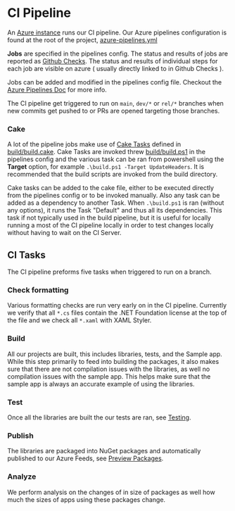 # CI Pipeline
An [Azure instance](https://dev.azure.com/dotnet/CommunityToolkit) runs our CI pipeline.
Our Azure pipelines configuration is found at the root of the project, [azure-pipelines.yml](https://github.com/CommunityToolkit/WindowsCommunityToolkit/blob/main/azure-pipelines.yml)

**Jobs** are specified in the pipelines config.
The status and results of jobs are reported as [Github Checks](https://docs.github.com/en/github/collaborating-with-pull-requests/collaborating-on-repositories-with-code-quality-features/about-status-checks).
The status and results of individual steps for each job are visible on azure ( usually directly linked to in Github Checks ).

Jobs can be added and modified in the pipelines config file.
Checkout the [Azure Pipelines Doc](https://docs.microsoft.com/en-us/azure/devops/pipelines/?view=azure-devops) for more info.

The CI pipeline get triggered to run on `main`, `dev/*` or `rel/*` branches when new commits get pushed to or PRs are opened targeting those branches.

### Cake
A lot of the pipeline jobs make use of [Cake Tasks](https://cakebuild.net/docs/writing-builds/tasks/) defined in [build/build.cake](https://github.com/CommunityToolkit/WindowsCommunityToolkit/blob/main/build/build.cake).
Cake Tasks are invoked threw [build/build.ps1](https://github.com/CommunityToolkit/WindowsCommunityToolkit/blob/main/build/build.ps1) in the pipelines config and the various task can be ran from powershell using the **Target** option, for example `.\build.ps1 -Target UpdateHeaders`.
It is recommended that the build scripts are invoked from the build directory.

Cake tasks can be added to the cake file, either to be executed directly from the pipelines config or to be invoked manually.
Also any task can be added as a dependency to another Task.
When `.\build.ps1` is ran (without any options), it runs the Task "Default" and thus all its dependencies.
This task if not typically used in the build pipeline, but it is useful for locally running a most of the CI pipeline locally in order to test changes locally without having to wait on the CI Server. 

## CI Tasks
The CI pipeline preforms five tasks when triggered to run on a branch.

### Check formatting
Various formatting checks are run very early on in the CI pipeline.
Currently we verify that all `*.cs` files contain the .NET Foundation license at the top of the file and we check all `*.xaml` with XAML Styler.

### Build
All our projects are built, this includes libraries, tests, and the Sample app.
While this step primarily to feed into building the packages, it also makes sure that there are not compilation issues with the libraries, as well no compilation issues with the sample app.
This helps make sure that the sample app is always an accurate example of using the libraries.

### Test
Once all the libraries are built the our tests are ran, see [Testing](https://github.com/CommunityToolkit/WindowsCommunityToolkit/wiki/Testing).

### Publish
The libraries are packaged into NuGet packages and automatically published to our Azure Feeds, see [Preview Packages](https://github.com/CommunityToolkit/WindowsCommunityToolkit/wiki/Preview-Packages).

### Analyze
We perform analysis on the changes of in size of packages as well how much the sizes of apps using these packages change.